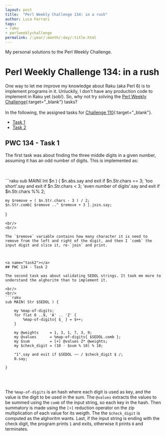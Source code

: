 ```yaml
---
layout: post
title:  "Perl Weekly Challenge 134: in a rush"
author: Luca Ferrari
tags:
- raku
- perlweeklychallenge
permalink: /:year/:month/:day/:title.html
---
```

My personal solutions to the Perl Weekly Challenge.

# Perl Weekly Challenge 134: in a rush

One way to let me improve my knowledge about Raku (aka Perl 6) is to implement programs in it.
Unluckily, I don't have any production code to implement in Raku yet (sob!).
So, why not try solving the [Perl Weekly Challenge](https://perlweeklychallenge.org/){:target="_blank"} tasks?
<br/>
<br/>
In the following, the assigned tasks for [Challenge 110](https://perlweeklychallenge.org/blog/perl-weekly-challenge-0110/){:target="_blank"}.
<br/>
- [Task 1](#task1)
- [Task 2](#task2)



<a name="task1"></a>
## PWC 134 - Task 1

The first task was about finding the three middle digits in a given number, assuming it has an odd number of digits. This is implemented as:

<br/>
<br/>
```raku
sub MAIN( Int $n ) {
    $n.abs.say and exit if $n.Str.chars == 3;
    'too short'.say and exit if $n.Str.chars < 3;
    'even number of digits'.say and exit if $n.Str.chars %% 2;

    my $remove = ( $n.Str.chars - 3 ) / 2;
    $n.Str.comb[ $remove ..^ $remove + 3 ].join.say;

}

```
<br/>
<br/>

The `$remove` variable contains how many character it is need to remove from the left and right of the digit, and then I `comb` the input digit and slice it, re-`join` and print.



<a name="task2"></a>
## PWC 134 - Task 2

The second task was about validating SEDOL strings. It took me more to understand the alghoritm than to implement it.

<br/>
<br/>
```raku
sub MAIN( Str $SEDOL ) {

    my %map-of-digits;
    for flat 0 ..9, 'A' .. 'Z' {
        %map-of-digits{ $_ } = $++;
    }

    my @weights     = 1, 3, 1, 7, 3, 9;
    my @values      = %map-of-digits{ $SEDOL.comb };
    my $sum         = [+] @values Z* @weights;
    my $check_digit = (10 - $sum % 10) % 10;

    "1".say and exit if $SEDOL ~~ / $check_digit $ /;
    0.say;

}

```
<br/>
<br/>

The `%map-of-digits` is an hash where each digit is used as key, and the value is the digit to be used in the sum. The `@values` extracts the values to be summed using the `comb` of the input string, so each key in the hash.
Then summatory is made using the `[+]` reduction operator on the zip multiplication of each value for its weigth.
The the `$check_digit` is computed as the alghoritm wants. Last, if the input string is ending with the check digit, the program prints `1` and exits, otherwise it prints `0` and terminates.
